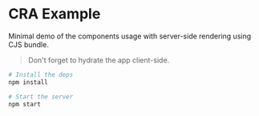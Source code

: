 # CRA Example

Minimal demo of the components usage with server-side rendering using CJS bundle.

> Don't forget to hydrate the app client-side.

```sh
# Install the deps
npm install

# Start the server
npm start
```

